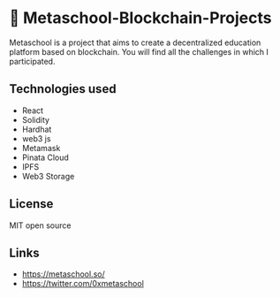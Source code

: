 # 🔮 Metaschool-Blockchain-Projects
Metaschool is a project that aims to create a decentralized education platform based on blockchain.
You will find all the challenges in which I participated.

## Technologies used
- React
- Solidity
- Hardhat
- web3 js
- Metamask
- Pinata Cloud
- IPFS
- Web3 Storage

## License
MIT open source

## Links
- https://metaschool.so/
- https://twitter.com/0xmetaschool




